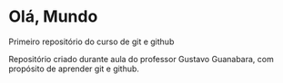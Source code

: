 # Olá, Mundo
 Primeiro repositório do curso de git e github

 Repositório criado durante aula do professor Gustavo Guanabara, com propósito de aprender git e github.

